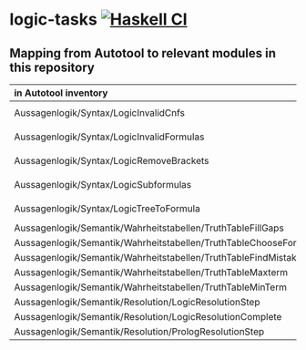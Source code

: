 # logic-tasks [![Haskell CI](https://github.com/fmidue/logic-tasks/actions/workflows/haskell.yml/badge.svg)](https://github.com/fmidue/logic-tasks/actions/workflows/haskell.yml)

## Mapping from Autotool to relevant modules in this repository

| in Autotool inventory | Direct | Quiz | Autotool module | `logic-tasks` module(s) |
| :-- | :-: | :-: | :-- | :-- |
| Aussagenlogik/Syntax/LogicInvalidCnfs | | x | `Logic.Syntax.LegalCnf` | [`LogicTasks.Syntax.IllegalCnfs`](src/LogicTasks/Syntax/IllegalCnfs.hs), [`Tasks.LegalCNF.Quiz`](src/Tasks/LegalCNF/Quiz.hs) |
| Aussagenlogik/Syntax/LogicInvalidFormulas | | x | `Logic.Syntax.LegalFormula` | [`LogicTasks.Syntax.IllegalFormulas`](src/LogicTasks/Syntax/IllegalFormulas.hs), [`Tasks.LegalProposition.Quiz`](src/Tasks/LegalProposition/Quiz.hs) |
| Aussagenlogik/Syntax/LogicRemoveBrackets | | x | `Logic.Syntax.SimplestFormula` | [`LogicTasks.Syntax.SimplestFormula`](src/LogicTasks/Syntax/SimplestFormula.hs), [`Tasks.SuperfluousBrackets.Quiz`](src/Tasks/SuperfluousBrackets/Quiz.hs) |
| Aussagenlogik/Syntax/LogicSubformulas | | x | `Logic.Syntax.SubFormula` | [`LogicTasks.Syntax.SubTreeSet`](src/LogicTasks/Syntax/SubTreeSet.hs), [`Tasks.SubTree.Quiz`](src/Tasks/SubTree/Quiz.hs) |
| Aussagenlogik/Syntax/LogicTreeToFormula | | x | `Logic.Syntax.TreeToFormula` | [`LogicTasks.Syntax.TreeToFormula`](src/LogicTasks/Syntax/TreeToFormula.hs), [`Tasks.TreeToFormula.Quiz`](src/Tasks/TreeToFormula/Quiz.hs) |
| Aussagenlogik/Semantik/Wahrheitstabellen/TruthTableFillGaps | x | x | `Logic.Semantics.FillGaps` | [`LogicTasks.Semantics.Fill`](src/LogicTasks/Semantics/Fill.hs) |
| Aussagenlogik/Semantik/Wahrheitstabellen/TruthTableChooseForFormula | x | x | `Logic.Semantics.ChooseTable` | [`LogicTasks.Semantics.Pick`](src/LogicTasks/Semantics/Pick.hs) |
| Aussagenlogik/Semantik/Wahrheitstabellen/TruthTableFindMistakes | x | x | `Logic.Semantics.FindMistakes` | [`LogicTasks.Semantics.Decide`](src/LogicTasks/Semantics/Decide.hs) |
| Aussagenlogik/Semantik/Wahrheitstabellen/TruthTableMaxterm | x | x | `Logic.Semantics.MaxTerm` | [`LogicTasks.Semantics.Max`](src/LogicTasks/Semantics/Max.hs) |
| Aussagenlogik/Semantik/Wahrheitstabellen/TruthTableMinTerm | x | x | `Logic.Semantics.MinTerm` | [`LogicTasks.Semantics.Min`](src/LogicTasks/Semantics/Min.hs) |
| Aussagenlogik/Semantik/Resolution/LogicResolutionStep | x | x | `Logic.Semantics.ResolutionStep` | [`LogicTasks.Semantics.Step`](src/LogicTasks/Semantics/Step.hs) |
| Aussagenlogik/Semantik/Resolution/LogicResolutionComplete | x | x | `Logic.Semantics.ResolutionFull` | [`LogicTasks.Semantics.Resolve`](src/LogicTasks/Semantics/Resolve.hs) |
| Aussagenlogik/Semantik/Resolution/PrologResolutionStep | x | x | `Logic.Semantics.ResolutionStepProlog` | [`LogicTasks.Semantics.Prolog`](src/LogicTasks/Semantics/Prolog.hs) |
